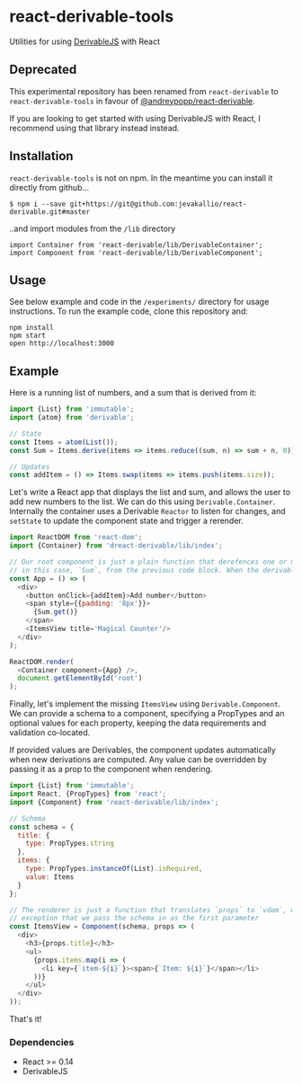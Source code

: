 react-derivable-tools
=====================

Utilities for using [DerivableJS](http://ds300.github.io/derivablejs) with React

## Deprecated

This experimental repository has been renamed from `react-derivable` to `react-derivable-tools` in favour of [@andreypopp/react-derivable](https://github.com/andreypopp/react-derivable). 

If you are looking to get started with using DerivableJS with React, I recommend using that library instead instead.

## Installation
`react-derivable-tools` is not on npm. In the meantime you can install it directly from github...
```
$ npm i --save git+https://git@github.com:jevakallio/react-derivable.git#master
```

..and import modules from the `/lib` directory
```
import Container from 'react-derivable/lib/DerivableContainer';
import Component from 'react-derivable/lib/DerivableComponent';
```

## Usage

See below example and code in the `/experiments/` directory for usage instructions. To run the example code, clone this repository and:
```
npm install
npm start
open http://localhost:3000
```

## Example

Here is a running list of numbers, and a sum that is derived from it:
```js
import {List} from 'immutable';
import {atom} from 'derivable';

// State
const Items = atom(List());
const Sum = Items.derive(items => items.reduce((sum, n) => sum + n, 0));

// Updates
const addItem = () => Items.swap(items => items.push(items.size));
```

Let's write a React app that displays the list and sum, and allows the user to add new numbers to the list. We can do this using `Derivable.Container`. Internally the container uses a Derivable `Reactor` to listen for changes, and `setState` to update the component state and trigger a rerender.

```js
import ReactDOM from 'react-dom';
import {Container} from 'dreact-derivable/lib/index';

// Our root component is just a plain function that derefences one or more Derivables,
// in this case, `Sum`, from the previous code block. When the derivables update, the app will rerender.
const App = () => (
  <div>
    <button onClick={addItem}>Add number</button>
    <span style={{padding: '8px'}}>
      {Sum.get()}
    </span>
    <ItemsView title='Magical Counter'/>
  </div>
);

ReactDOM.render(
  <Container component={App} />,
  document.getElementById('root')
);
```

Finally, let's implement the missing `ItemsView` using `Derivable.Component`. We can provide a schema to a component, specifying a PropTypes and an optional values for each property, keeping the data requirements and validation co-located.

If provided values are Derivables, the component updates automatically when new derivations are computed. Any value can be overridden by passing it as a prop to the component when rendering.

```js
import {List} from 'immutable';
import React, {PropTypes} from 'react';
import {Component} from 'react-derivable/lib/index';

// Schema
const schema = {
  title: {
    type: PropTypes.string
  },
  items: {
    type: PropTypes.instanceOf(List).isRequired,
    value: Items
  }
};

// The renderer is just a function that translates `props` to `vdom`, with the
// exception that we pass the schema in as the first parameter
const ItemsView = Component(schema, props => (
  <div>
    <h3>{props.title}</h3>
    <ul>
      {props.items.map(i => (
        <li key={`item-${i}`}><span>{`Item: ${i}`}</span></li>
      ))}
    </ul>
  </div>
));
```

That's it!

### Dependencies

* React >= 0.14
* DerivableJS
